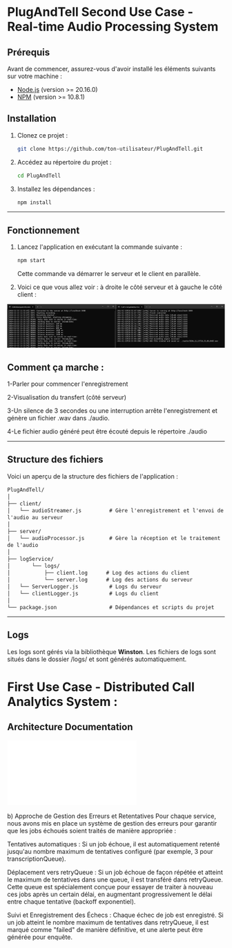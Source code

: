 
# PlugAndTell Second Use Case - Real-time Audio Processing System

## Prérequis

Avant de commencer, assurez-vous d'avoir installé les éléments suivants sur votre machine :

- [Node.js](https://nodejs.org/) (version >= 20.16.0)
- [NPM](https://www.npmjs.com/) (version >= 10.8.1)


## Installation

1. Clonez ce projet :
   ```bash
   git clone https://github.com/ton-utilisateur/PlugAndTell.git
   ```

2. Accédez au répertoire du projet :
   ```bash
   cd PlugAndTell
   ```

3. Installez les dépendances :
   ```bash
   npm install
   ```

---

## Fonctionnement

1. Lancez l'application en exécutant la commande suivante :
   ```bash
   npm start
   ```

   Cette commande va démarrer le serveur et le client en parallèle.

2. Voici ce que vous allez voir : à droite le côté serveur et à gauche le côté client :

![Client en fonctionnement](./assets/Server-client(cmd).jpg)
 
## Comment ça marche :
1-Parler pour commencer l'enregistrement

2-Visualisation du transfert (côté serveur)

3-Un silence de 3 secondes ou une interruption arrête l'enregistrement et génère un fichier .wav dans ./audio.

4-Le fichier audio généré peut être écouté depuis le répertoire ./audio

---

## Structure des fichiers

Voici un aperçu de la structure des fichiers de l'application :

```plaintext
PlugAndTell/
│
├── client/
│   └── audioStreamer.js         # Gère l'enregistrement et l'envoi de l'audio au serveur
│
├── server/
│   └── audioProcessor.js        # Gère la réception et le traitement de l'audio
│
├── logService/     
│       └── logs/
│           ├── client.log      # Log des actions du client
│           └── server.log      # Log des actions du serveur
│   └── ServerLogger.js          # Logs du serveur
│   └── clientLogger.js          # Logs du client
│
└── package.json                 # Dépendances et scripts du projet
```

---

## Logs

Les logs sont gérés via la bibliothèque **Winston**. Les fichiers de logs sont situés dans le dossier /logs/ et sont générés automatiquement.

# First Use Case - Distributed Call Analytics System :

## Architecture Documentation


![pdf](./assets/SystemArchitectureDiagram.pdf)



b) Approche de Gestion des Erreurs et Retentatives
Pour chaque service, nous avons mis en place un système de gestion des erreurs pour garantir que les jobs échoués soient traités de manière appropriée :

Tentatives automatiques : Si un job échoue, il est automatiquement retenté jusqu'au nombre maximum de tentatives configuré (par exemple, 3 pour transcriptionQueue).

Déplacement vers retryQueue : Si un job échoue de façon répétée et atteint le maximum de tentatives dans une queue, il est transféré dans retryQueue. Cette queue est spécialement conçue pour essayer de traiter à nouveau ces jobs après un certain délai, en augmentant progressivement le délai entre chaque tentative (backoff exponentiel).

Suivi et Enregistrement des Échecs : Chaque échec de job est enregistré. Si un job atteint le nombre maximum de tentatives dans retryQueue, il est marqué comme "failed" de manière définitive, et une alerte peut être générée pour enquête.